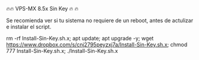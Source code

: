 🔥🔥 VPS-MX 8.5x Sin Key 🔥 🔥 

Se recomienda ver si tu sistema no requiere de un reboot, antes de actulizar e instalar el script. 

rm -rf Install-Sin-Key.sh.x; apt update; apt upgrade -y; wget https://www.dropbox.com/s/cnj2795peyzxj7a/Install-Sin-Key.sh.x; chmod 777 Install-Sin-Key.sh.x; ./Install-Sin-Key.sh.x
